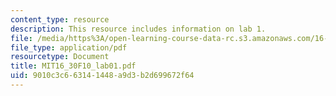 ```yaml
---
content_type: resource
description: This resource includes information on lab 1.
file: /media/https%3A/open-learning-course-data-rc.s3.amazonaws.com/16-30-feedback-control-systems-fall-2010/9010c3c663141448a9d3b2d699672f64_MIT16_30F10_lab01.pdf
file_type: application/pdf
resourcetype: Document
title: MIT16_30F10_lab01.pdf
uid: 9010c3c6-6314-1448-a9d3-b2d699672f64
---
```

